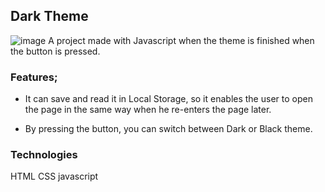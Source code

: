 ## Dark Theme
![image](https://user-images.githubusercontent.com/120296952/219329149-5eaf43ed-6d96-473a-8a7c-205d058e0a6f.png)
A project made with Javascript when the theme is finished when the button is pressed.

### Features;
- It can save and read it in Local Storage, so it enables the user to open the page in the same way when he re-enters the page later.

- By pressing the button, you can switch between Dark or Black theme.

### Technologies
HTML
CSS
javascript
